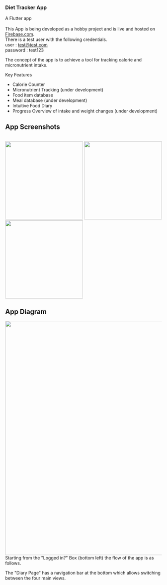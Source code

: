 ### Diet Tracker App
A Flutter app 
<br><br>
This App is being developed as a hobby project and is live and hosted on [Firebase.com](https://diettracker-d061a.web.app/).
<br>
There is a test user with the following credentials.
<br>
user     : test@test.com<br>
password : test123<br>

The concept of the app is to achieve a tool for tracking calorie and micronutrient intake.

Key Features
- Calorie Counter
- Micronutrient Tracking (under development)
- Food item database
- Meal database (under development)
- Intuitive Food Diary
- Progress Overview of intake and weight changes (under development)

## App Screenshots
<br>
<img src="https://github.com/MCAgithub/diet_tracker_app/assets/134640613/69282e07-e3e7-4668-a1f1-432bce1dfa7d" width="250">
<img src="https://github.com/MCAgithub/diet_tracker_app/assets/134640613/cbaf4d42-7592-4ac9-befb-0fc223a32ff5" width="250">
<img src="https://github.com/MCAgithub/diet_tracker_app/assets/134640613/1e5eb2e8-afff-4569-8ffc-ca43ae55b2e5" width="250">

## App Diagram
<img src="https://github.com/MCAgithub/diet_tracker_app/assets/134640613/486543da-04b7-47cb-af49-a212896d374f" width="750">
Starting from the "Logged in?" Box (bottom left) the flow of the app is as follows.

The "Diary Page" has a navigation bar at the bottom which allows switching between the four main views.
